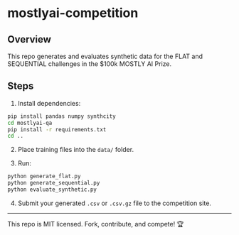 # mostlyai-competition

## Overview
This repo generates and evaluates synthetic data for the FLAT and SEQUENTIAL challenges in the $100k MOSTLY AI Prize.

## Steps
1. Install dependencies:
```bash
pip install pandas numpy synthcity
cd mostlyai-qa
pip install -r requirements.txt
cd ..
```

2. Place training files into the `data/` folder.

3. Run:
```bash
python generate_flat.py
python generate_sequential.py
python evaluate_synthetic.py
```

4. Submit your generated `.csv` or `.csv.gz` file to the competition site.

---
This repo is MIT licensed. Fork, contribute, and compete! 🏆
